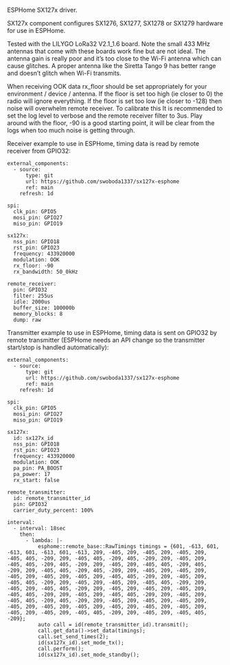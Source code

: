 ESPHome SX127x driver.

SX127x component configures SX1276, SX1277, SX1278 or SX1279 hardware for use in ESPHome. 

Tested with the LILYGO LoRa32 V2.1_1.6 board. Note the small 433 MHz antennas that come with these boards work fine but are not ideal. The antenna gain is really poor and it’s too close to the Wi-Fi antenna which can cause glitches. A proper antenna like the Siretta Tango 9 has better range and doesn’t glitch when Wi-Fi transmits.

When receiving OOK data rx_floor should be set appropriately for your environment / device / antenna. If the floor is set too high (ie closer to 0) the radio will ignore everything. If the floor is set too low (ie closer to -128) then noise will overwhelm remote receiver. To calibrate this It is recommended to set the log level to verbose and the remote receiver filter to 3us. Play around with the floor, -90 is a good starting point, it will be clear from the logs when too much noise is getting through. 

Receiver example to use in ESPHome, timing data is read by remote receiver from GPIO32:

    external_components:
      - source:
          type: git
          url: https://github.com/swoboda1337/sx127x-esphome
          ref: main
        refresh: 1d
   
    spi:
      clk_pin: GPIO5
      mosi_pin: GPIO27
      miso_pin: GPIO19
    
    sx127x:
      nss_pin: GPIO18
      rst_pin: GPIO23
      frequency: 433920000
      modulation: OOK
      rx_floor: -90
      rx_bandwidth: 50_0kHz

    remote_receiver:
      pin: GPIO32
      filter: 255us
      idle: 2000us
      buffer_size: 100000b
      memory_blocks: 8
      dump: raw

Transmitter example to use in ESPHome, timing data is sent on GPIO32 by remote transmitter (ESPHome needs an API change so the transmitter start/stop is handled automatically):

    external_components:
      - source:
          type: git
          url: https://github.com/swoboda1337/sx127x-esphome
          ref: main
        refresh: 1d

    spi:
      clk_pin: GPIO5
      mosi_pin: GPIO27
      miso_pin: GPIO19

    sx127x:
      id: sx127x_id
      nss_pin: GPIO18
      rst_pin: GPIO23
      frequency: 433920000
      modulation: OOK
      pa_pin: PA_BOOST
      pa_power: 17
      rx_start: false

    remote_transmitter:
      id: remote_transmitter_id
      pin: GPIO32
      carrier_duty_percent: 100%

    interval:
      - interval: 18sec
        then:
          - lambda: |-
              esphome::remote_base::RawTimings timings = {601, -613, 601, -613, 601, -613, 601, -613, 209, -405, 209, -405, 209, -405, 209, -405, 405, -209, 209, -405, 405, -209, 405, -209, 209, -405, 209, -405, 405, -209, 405, -209, 209, -405, 209, -405, 405, -209, 405, -209, 209, -405, 405, -209, 405, -209, 209, -405, 209, -405, 209, -405, 209, -405, 209, -405, 209, -405, 405, -209, 209, -405, 209, -405, 405, -209, 209, -405, 209, -405, 209, -405, 405, -209, 209, -405, 209, -405, 405, -209, 209, -405, 209, -405, 209, -405, 209, -405, 405, -209, 209, -405, 209, -405, 405, -209, 209, -405, 209, -405, 405, -209, 405, -209, 209, -405, 209, -405, 209, -405, 209, -405, 209, -405, 209, -405, 209, -405, 209, -405, 209, -405, 209, -405, 209, -405, 209, -405, 405, -209, 209, -405, 209, -405, 405, -209};
              auto call = id(remote_transmitter_id).transmit();
              call.get_data()->set_data(timings);
              call.set_send_times(2);
              id(sx127x_id).set_mode_tx();
              call.perform();
              id(sx127x_id).set_mode_standby();
